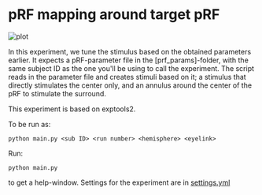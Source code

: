 # pRF mapping around target pRF

![plot](https://github.com/tknapen/linescanning/blob/master/linescanning/examples/figures/exp_prf.png)

In this experiment, we tune the stimulus based on the obtained parameters earlier. It expects a pRF-parameter file in the [prf_params]-folder, with the same subject ID as the one you'll be using to call the experiment. The script reads in the parameter file and creates stimuli based on it; a stimulus that directly stimulates the center only, and an annulus around the center of the pRF to stimulate the surround.

This experiment is based on exptools2.

To be run as:

```python main.py <sub ID> <run number> <hemisphere> <eyelink>```

Run:

```python main.py ```

to get a help-window. Settings for the experiment are in [settings.yml](settings.yml)
